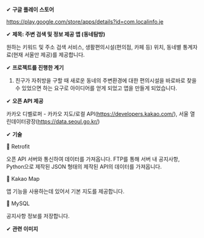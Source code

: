 ✔ **구글 플레이 스토어**

https://play.google.com/store/apps/details?id=com.localinfo.je

✔ **제목: 주변 검색 및 정보 제공 앱 (동네탐방)**

원하는 키워드 및 주소 검색 서비스, 생활편의시설(편의점, 카페 등) 위치, 동네별 통계자료(현재 서울만 제공)를 제공합니다.

✔ **프로젝트를 진행한 계기**

1. 친구가 자취방을 구할 때 새로운 동네의 주변환경에 대한 편의시설을 바로바로 찾을 수 있었으면 하는 요구로 아이디어를 얻게 되었고 앱을 만들게 되었습니다.

✔ **오픈 API 제공**

카카오 디벨로퍼 - 카카오 지도/로컬 API(https://developers.kakao.com/), 서울 열린데이터광장(https://data.seoul.go.kr/)

✔ **기술**

📌 Retrofit

오픈 API 서버와 통신하여 데이터를 가져옵니다.
FTP를 통해 서버 내 공지사항, Python으로 제작된 JSON 형태의 제작된 API의 데이터를 가져옵니다. 

📌 Kakao Map

앱 기능을 사용하는데 있어서 기본 지도를 제공합니다.

📌 MySQL

공지사항 정보를 저장합니다.


✔ **관련 이미지**


